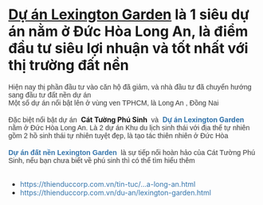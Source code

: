 <h1><a href="https://thienduccorp.com.vn/du-an/lexington-garden.html"><strong>Dự án Lexington Garden</strong></a> là 1 siêu dự án nằm ở Đức Hòa Long An, là điểm đầu tư siêu lợi nhuận và tốt nhất với thị trường đất nền</h1>

<p>
<span style="color:rgb(56, 56, 56); font-family:helvetica; font-size:14px">Hiện nay thị phần đầu tư vào căn hộ đã giảm, và nhà đầu tư đã chuyển hướng sang đầu tư đất nền dự án</span>
<br />
<span style="color:rgb(56, 56, 56); font-family:helvetica; font-size:14px">Một số dự án nổi bật lên ở vùng ven TPHCM, là Long An , Đồng Nai</span>
<br />
<br />
<span style="color:rgb(56, 56, 56); font-family:helvetica; font-size:14px">Đặc biệt nổi bật dự án&nbsp;</span>
<strong>Cát Tường Phú Sinh</strong>
<span style="color:rgb(56, 56, 56); font-family:helvetica; font-size:14px">&nbsp;và&nbsp;</span>
<strong><a href="http://webtretho.com/forum/links.php?url=https://thienduccorp.com.vn/du-an/lexington-garden.html" rel="nofollow" style="outline: 0px; color: rgb(52, 116, 171); text-decoration-line: none;" target="_blank">Dự án Lexington Garden</a>&nbsp;</strong>
<span style="color:rgb(56, 56, 56); font-family:helvetica; font-size:14px">nằm ở Đức Hòa Long An. Là 2 dự án Khu du lịch sinh thái với địa thế tự nhiên gồm 2 hồ sinh thái tự nhiên tuyệt đẹp, là tạo tác thiên nhiên ở Đức Hòa</span>
<br />
<br />
<a href="http://webtretho.com/forum/links.php?url=https://thienduccorp.com.vn/tin-tuc/dat-nen-du-an-lexington-garden-sieu-hot-tai-duc-hoa-long-an.html" rel="nofollow" style="outline: 0px; font-family: Arial, sans-serif; color: rgb(52, 116, 171); text-decoration-line: none; font-size: 14px;" target="_blank"><strong>Dự án đất nền Lexington Garden</strong></a>
<span style="color:rgb(56, 56, 56); font-family:helvetica; font-size:14px">&nbsp;là sự tiếp nối hoàn hảo của Cát Tường Phú Sinh, nếu bạn chưa biết về phú sinh thì có thể tìm hiểu thêm</span>
<br />
&nbsp;</p>

<ul>
	<li><a href="http://webtretho.com/forum/links.php?url=https://thienduccorp.com.vn/tin-tuc/dat-nen-du-an-lexington-garden-sieu-hot-tai-duc-hoa-long-an.html" rel="nofollow" style="outline: 0px; color: rgb(52, 116, 171); text-decoration-line: none;" target="_blank">https://thienduccorp.com.vn/tin-tuc/...a-long-an.html</a></li>
	<li><a href="http://webtretho.com/forum/links.php?url=https://thienduccorp.com.vn/du-an/lexington-garden.html" rel="nofollow" style="outline: 0px; color: rgb(52, 116, 171); text-decoration-line: none;" target="_blank">https://thienduccorp.com.vn/du-an/lexington-garden.html</a></li>
</ul>

<p>&nbsp;</p>
